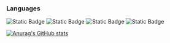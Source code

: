 ### Languages
![Static Badge](https://img.shields.io/badge/python-mine?style=for-the-badge&logo=Python&color=yellow)
![Static Badge](https://img.shields.io/badge/javascript-mine?style=for-the-badge&logo=JavaScript&color=blue)
![Static Badge](https://img.shields.io/badge/GoLang-mine?style=for-the-badge&logo=Go&color=white)
![Static Badge](https://img.shields.io/badge/java-mine?style=for-the-badge&logo=openjdk&logoColor=yellow&color=darkblue)

[![Anurag's GitHub stats](https://github-readme-stats.vercel.app/api?username=C0m0n)](https://github.com/anuraghazra/github-readme-stats)
<!--
**C0m0n/C0m0n** is a ✨ _special_ ✨ repository because its `README.md` (this file) appears on your GitHub profile.

Here are some ideas to get you started:

- 🔭 I’m currently working on ...
- 🌱 I’m currently learning ...
- 👯 I’m looking to collaborate on ...
- 🤔 I’m looking for help with ...
- 💬 Ask me about ...
- 📫 How to reach me: ...
- 😄 Pronouns: ...
- ⚡ Fun fact: ...
-->
